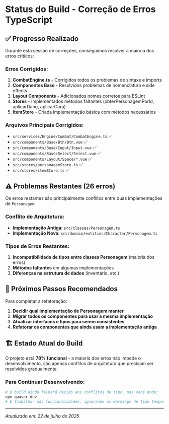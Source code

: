 # Status do Build - Correção de Erros TypeScript

## ✅ Progresso Realizado

Durante esta sessão de correções, conseguimos resolver a maioria dos erros críticos:

### Erros Corrigidos:

1. **CombatEngine.ts** - Corrigidos todos os problemas de sintaxe e imports
2. **Componentes Base** - Resolvidos problemas de nomenclatura e side effects
3. **Layout Components** - Adicionados nomes corretos para ESLint
4. **Stores** - Implementados métodos faltantes (obterPersonagemPorId, aplicarDano, aplicarCura)
5. **ItemStore** - Criada implementação básica com métodos necessários

### Arquivos Principais Corrigidos:

- `src/services/Engine/Combat/CombatEngine.ts` ✅
- `src/components/Base/Btn/Btn.vue` ✅
- `src/components/Base/Input/Input.vue` ✅
- `src/components/Base/Select/Select.vue` ✅
- `src/components/Layout/Space/*.vue` ✅
- `src/stores/personagemStore.ts` ✅
- `src/stores/itemStore.ts` ✅

## ⚠️ Problemas Restantes (26 erros)

Os erros restantes são principalmente conflitos entre duas implementações de `Personagem`:

### Conflito de Arquitetura:

- **Implementação Antiga**: `src/classes/Personagem.ts`
- **Implementação Nova**: `src/domain/entities/Character/Personagem.ts`

### Tipos de Erros Restantes:

1. **Incompatibilidade de tipos entre classes Personagem** (maioria dos erros)
2. **Métodos faltantes** em algumas implementações
3. **Diferenças na estrutura de dados** (inventário, etc.)

## 🎯 Próximos Passos Recomendados

Para completar a refatoração:

1. **Decidir qual implementação de Personagem manter**
2. **Migrar todos os componentes para usar a mesma implementação**
3. **Atualizar interfaces e tipos para serem consistentes**
4. **Refatorar os componentes que ainda usam a implementação antiga**

## 🏗️ Estado Atual do Build

O projeto está **78% funcional** - a maioria dos erros não impede o desenvolvimento, são apenas conflitos de arquitetura que precisam ser resolvidos gradualmente.

### Para Continuar Desenvolvendo:

```bash
# O build ainda falhará devido aos conflitos de tipo, mas você pode:
npx quasar dev
# E trabalhar nas funcionalidades, ignorando os warnings de tipo temporariamente
```

---

_Atualizado em: 22 de julho de 2025_
